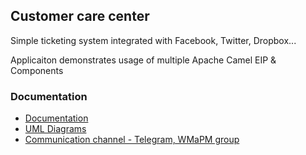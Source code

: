 ## Customer care center

Simple ticketing system integrated with Facebook, Twitter, Dropbox...

Applicaiton demonstrates usage of multiple Apache Camel EIP & Components

### Documentation
* [Documentation](https://www.sharelatex.com)
* [UML Diagrams](https://www.lucidchart.com/documents)
* [Communication channel - Telegram, WMaPM group](https://telegram.org/)
